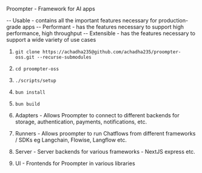 Proompter - Framework for AI apps

-- Usable - contains all the important features necessary for production-grade apps
-- Performant - has the features necessary to support high performance, high throughput
-- Extensible - has the features necessary to support a wide variety of use cases

1. `git clone https://achadha235@github.com/achadha235/proompter-oss.git --recurse-submodules`
2. `cd proompter-oss`
3. `./scripts/setup`
4. `bun install`
5. `bun build`

6. Adapters - Allows Proompter to connect to different backends for storage, authentication, payments, notifications, etc.
7. Runners - Allows proompter to run Chatflows from different frameworks / SDKs eg Langchain, Flowise, Langflow etc.
8. Server - Server backends for various frameworks - NextJS express etc.
9. UI - Frontends for Proompter in various libraries
